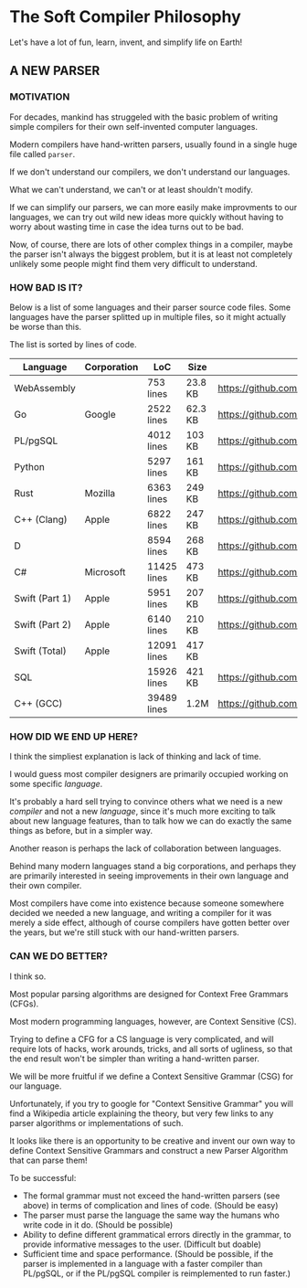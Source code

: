 # The Soft Compiler Philosophy

Let's have a lot of fun, learn, invent, and simplify life on Earth!

## A NEW PARSER

### MOTIVATION

For decades, mankind has struggeled with the basic problem of writing
simple compilers for their own self-invented computer languages.

Modern compilers have hand-written parsers, usually found in a single huge file called `parser`.

If we don't understand our compilers, we don't understand our languages.

What we can't understand, we can't or at least shouldn't modify.

If we can simplify our parsers, we can more easily make improvments
to our languages, we can try out wild new ideas more quickly without
having to worry about wasting time in case the idea turns out to be bad.

Now, of course, there are lots of other complex things in a compiler,
maybe the parser isn't always the biggest problem, but it is at least
not completely unlikely some people might find them very difficult
to understand.

### HOW BAD IS IT?

Below is a list of some languages and their parser source code files.
Some languages have the parser splitted up in multiple files,
so it might actually be worse than this.

The list is sorted by lines of code.

Language | Corporation | LoC | Size | Parser
-------- | ----------- | --- | ---- | ------
WebAssembly |  | 753 lines | 23.8 KB | https://github.com/WebAssembly/spec/blob/master/interpreter/text/parser.mly
Go | Google | 2522 lines | 62.3 KB | https://github.com/golang/go/blob/master/src/go/parser/parser.go
PL/pgSQL |  | 4012 lines | 103 KB | https://github.com/postgres/postgres/blob/master/src/pl/plpgsql/src/pl_gram.y
Python |  | 5297 lines | 161 KB | https://github.com/python/cpython/blob/master/Python/ast.c
Rust | Mozilla | 6363 lines | 249 KB | https://github.com/rust-lang/rust/blob/master/src/libsyntax/parse/parser.rs
C++ (Clang) | Apple | 6822 lines  | 247 KB | https://github.com/llvm-mirror/clang/blob/master/lib/Parse/ParseDecl.cpp
D |  | 8594 lines | 268 KB | https://github.com/dlang/dmd/blob/master/src/ddmd/parse.d
C# | Microsoft | 11425 lines | 473 KB | https://github.com/dotnet/roslyn/blob/master/src/Compilers/CSharp/Portable/Parser/LanguageParser.cs
Swift (Part 1) | Apple | 5951 lines | 207 KB | https://github.com/apple/swift/blob/master/lib/ParseSIL/ParseSIL.cpp
Swift (Part 2) | Apple | 6140 lines | 210 KB | https://github.com/apple/swift/blob/master/lib/Parse/ParseDecl.cpp
Swift (Total) | Apple | 12091 lines | 417 KB
SQL |  | 15926 lines | 421 KB | https://github.com/postgres/postgres/blob/master/src/backend/parser/gram.y
C++ (GCC) |  | 39489 lines | 1.2M | https://github.com/gcc-mirror/gcc/blob/master/gcc/cp/parser.c

### HOW DID WE END UP HERE?

I think the simpliest explanation is lack of thinking and lack of time.

I would guess most compiler designers are primarily occupied working on some specific *language*.

It's probably a hard sell trying to convince others what we need is a new *compiler* and not a new *language*,
since it's much more exciting to talk about new language features,
than to talk how we can do exactly the same things as before,
but in a simpler way.

Another reason is perhaps the lack of collaboration between languages.

Behind many modern languages stand a big corporations,
and perhaps they are primarily interested in seeing improvements in their
own language and their own compiler.

Most compilers have come into existence because someone somewhere decided we
needed a new language, and writing a compiler for it was merely a side effect,
although of course compilers have gotten better over the years,
but we're still stuck with our hand-written parsers.

### CAN WE DO BETTER?

I think so.

Most popular parsing algorithms are designed for Context Free Grammars (CFGs).

Most modern programming languages, however, are Context Sensitive (CS).

Trying to define a CFG for a CS language is very complicated,
and will require lots of hacks, work arounds, tricks, and
all sorts of ugliness, so that the end result won't be simpler
than writing a hand-written parser.

We will be more fruitful if we define a Context Sensitive Grammar (CSG)
for our language.

Unfortunately, if you try to google for "Context Sensitive Grammar"
you will find a Wikipedia article explaining the theory,
but very few links to any parser algorithms or implementations of such.

It looks like there is an opportunity to be creative and invent our
own way to define Context Sensitive Grammars and construct a new
Parser Algorithm that can parse them!

To be successful:

* The formal grammar must not exceed the hand-written parsers (see above) in terms of complication and lines of code. (Should be easy)
* The parser must parse the language the same way the humans who write code in it do. (Should be possible)
* Ability to define different grammatical errors directly in the grammar, to provide informative messages to the user. (Difficult but doable)
* Sufficient time and space performance. (Should be possible, if the parser is implemented in a language with a faster compiler than PL/pgSQL, or if the PL/pgSQL compiler is reimplemented to run faster.)
